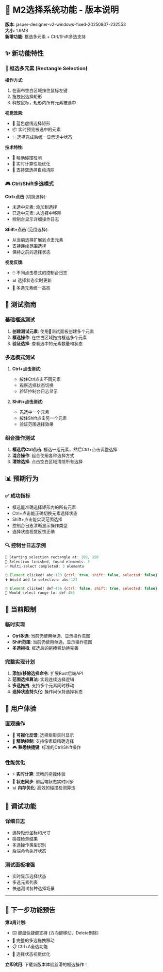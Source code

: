 # 🎯 M2选择系统功能 - 版本说明

**版本**: jasper-designer-v2-windows-fixed-20250807-232553  
**大小**: 1.6MB  
**新增功能**: 框选多元素 + Ctrl/Shift多选支持

## ✨ 新功能特性

### 🔲 框选多元素 (Rectangle Selection)

**操作方式**:
1. 在画布空白区域按住鼠标左键
2. 拖拽出选择矩形
3. 释放鼠标，矩形内所有元素被选中

**视觉效果**:
- 🔵 蓝色虚线选择矩形
- 📦 实时预览被选中的元素
- ✨ 选择完成后统一显示选中状态

**技术特性**:
- 🎯 精确碰撞检测
- 🚀 实时计算性能优化
- 🔄 支持空选择自动清除

### 🎮 Ctrl/Shift多选模式

**Ctrl+点击** (切换选择):
- 未选中元素: 添加到选择
- 已选中元素: 从选择中移除
- 控制台显示详细操作日志

**Shift+点击** (范围选择):
- 从当前选择扩展到点击元素
- 支持连续范围选择
- 保持之前的选择状态

**视觉反馈**:
- 🖱️ 不同点击模式的控制台日志
- 📊 选择状态实时更新
- 🎨 多选元素统一高亮

## 🧪 测试指南

### 基础框选测试
1. **创建测试元素**: 使用🧪测试面板创建多个元素
2. **框选操作**: 在空白区域拖拽框选多个元素
3. **验证选择**: 查看选中的元素数量和状态

### 多选模式测试
1. **Ctrl+点击测试**: 
   - 按住Ctrl点击不同元素
   - 观察选择状态切换
   - 验证控制台日志显示

2. **Shift+点击测试**:
   - 先选中一个元素
   - 按住Shift点击另一个元素
   - 验证范围选择效果

### 组合操作测试
1. **框选后Ctrl点击**: 框选一组元素，然后Ctrl+点击调整选择
2. **混合操作**: 组合使用各种选择方式
3. **清除选择**: 点击空白区域清除所有选择

## 📊 预期行为

### ✅ 成功指标
- 框选能准确选择矩形内的所有元素
- Ctrl+点击能正确切换元素选择状态
- Shift+点击能实现范围选择
- 控制台日志清晰显示操作类型
- 选择状态视觉反馈正确

### 🔍 控制台日志示例
```javascript
🔲 Starting selection rectangle at: 100, 150
🔲 Selection finished, found elements: 3
✅ Multi-select completed: 3 elements

🖱️ Element clicked! abc-123 {ctrl: true, shift: false, selected: false}
➕ Would add to selection: abc-123

🖱️ Element clicked! def-456 {ctrl: false, shift: true, selected: false}  
📏 Would select range to: def-456
```

## 🚧 当前限制

### 临时实现
- **Ctrl多选**: 当前仍使用单选，显示操作意图
- **Shift范围**: 当前仍使用单选，显示操作意图
- **多选拖拽**: 框选后的拖拽移动待完善

### 完整实现计划
1. **添加/移除选择命令**: 扩展Rust后端API
2. **范围选择算法**: 实现连续选择逻辑
3. **多选拖拽**: 支持多个元素同时移动
4. **选择状态持久化**: 操作间保持选择状态

## 🎯 用户体验

### 直观操作
- 🎨 **可视化反馈**: 选择矩形实时显示
- 🎯 **精确控制**: 支持像素级精确选择
- 🎮 **熟悉快捷键**: 标准的Ctrl/Shift操作

### 性能优化
- ⚡ **实时计算**: 流畅的拖拽体验
- 🔄 **状态同步**: 前后端状态实时同步
- 📊 **内存优化**: 高效的碰撞检测算法

## 🔧 调试功能

### 详细日志
- 选择矩形坐标和尺寸
- 碰撞检测结果
- 多选操作类型识别
- 后端命令执行状态

### 测试面板增强
- 实时显示选择状态
- 多选元素列表
- 快速测试各种选择场景

---

## 🚀 下一步功能预告

**第3周计划**:
- ⌨️ 键盘快捷键支持 (方向键移动、Delete删除)
- 🎯 完整的多选拖拽移动
- 📋 Ctrl+A全选功能
- 🎨 选择状态视觉优化

**立即试用**: 下载新版本体验丝滑的框选操作！